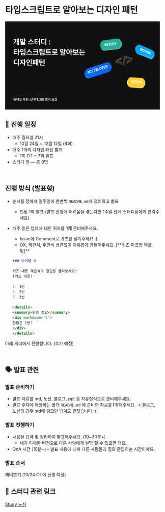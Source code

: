# 타입스크립트로 알아보는 디자인 패턴

![wanted-TSDesignpattern](https://github.com/dahye1013/TSDesignPattern/blob/main/wanted-TSDesignpattern.png)

## 📏 진행 일정

- 매주 월요일 21시
  - 10월 24일 ~ 12월 12일 (8회)
- 매주 1개의 디자인 패턴 발표
  - 1회 OT + 7회 발표
- 스터디 원 — 총 8명

<br/>

## 진행 방식 (발표형)

- 순서를 정해서 일주일에 한번씩 `README.md`에 정리하고 발표
  - 인당 1회 발표
    (발표 진행에 어려움을 겪는다면 1주일 전에 스터디장에게 연락주세요)
- 매주 읽은 챕터에 대한 퀴즈를 **1개** 준비해주세요.

  - Issue에 Comment로 퀴즈를 남겨주세요 :)
  - OX, 객관식, 주관식 상관없이 자유롭게 만들어주세요.
    [**퀴즈 마크업 템플릿]\*\*

  ```markdown
  ### 아이템 N

  퀴즈 내용 객관식의 정답을 골라보세요!
  (퀴즈 내용)

  1. 1번
  2. 2번
  3. 3번

  <details>
  <summary>퀴즈 정답</summary>
  <div markdown="1">    
  정답은 1번!
  </div>
  </details>
  ```

아래 게더에서 진행합니다.
(추가 예정)

<br/>

## 🗣 발표 관련

### 발표 준비하기

- 발표 자료를 md, 노션, 블로그, ppt 등 자유형식으로 준비해주세요.
- 발표 주차에 해당하는 폴더 `README.md` 에 준비한 자료를 PR해주세요.
  → 블로그, 노션의 경우 md에 링크만 남겨도 괜찮습니다 :)

### 발표 진행하기

- 내용을 요약 및 정리하여 발표해주세요. (10~30분+)
  - 내가 이해한 버전으로 다른 사람에게 설명 할 수 있으면 돼요.
- QnA 시간 (10분+) - 발표 내용에 대해 다른 사람들과 질의 문답하는 시간이에요.

### 발표 순서

제비뽑기 (10/24 OT에 진행 예정)

## 🔗 스터디 관련 링크

[Study 노션](https://economic-brace-cb7.notion.site/f6872a0f75e14dba9b54cef48c326735)
